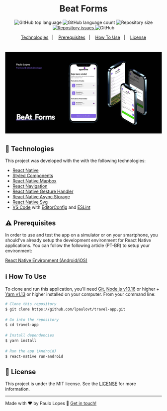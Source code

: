 <h1 align="center">
    Beat Forms
</h1>

<p align="center">
  <img alt="GitHub top language" src="https://img.shields.io/github/languages/top/lpaulovt/travel-app.svg">
  
  <img alt="GitHub language count" src="https://img.shields.io/github/languages/count/lpaulovt/travel-app.svg">
  
  <img alt="Repository size" src="https://img.shields.io/github/repo-size/lpaulovt/travel-app.svg">

  <a href="https://github.com/lpaulovt/travel-app/issues">
    <img alt="Repository issues" src="https://img.shields.io/github/issues/lpaulovt/travel-app.svg">
  </a>
  
  <img alt="GitHub" src="https://img.shields.io/github/license/lpaulovt/travel-app.svg"> 
</p>

<p align="center">
  <a href="#rocket-technologies">Technologies</a>&nbsp;&nbsp;&nbsp;|&nbsp;&nbsp;&nbsp;
  <a href="#warning-prerequisites">Prerequisites</a>&nbsp;&nbsp;&nbsp;|&nbsp;&nbsp;&nbsp;
  <a href="#information_source-how-to-use">How To Use</a>&nbsp;&nbsp;&nbsp;|&nbsp;&nbsp;&nbsp;
  <a href="#memo-license">License</a>
</p>

<h1 align="center" height="50vh">
    <img alt="Beat forms thumb" src="./src/assets/Thumb.jpg" />
</h1>

## :rocket: Technologies

This project was developed with the with the following technologies:

- [React Native](http://facebook.github.io/react-native/)
- [Styled Components]()
- [React Native Mapbox]()
- [React Navigation](https://reactnavigation.org/)
- [React Native Gesture Handler](https://kmagiera.github.io/react-native-gesture-handler/)
- [React Native Async Storage]()
- [React Native Svg]()
- [VS Code][vc] with [EditorConfig][vceditconfig] and [ESLint][vceslint]

## :warning: Prerequisites

In order to use and test the app on a simulator or on your smartphone, you should've already setup the development environment for React Native applications. You can follow the following article (PT-BR) to setup your environment:

[React Native Environment (Android/iOS)](https://docs.rocketseat.dev/ambiente-react-native/introducao)

## :information_source: How To Use

To clone and run this application, you'll need [Git](https://git-scm.com), [Node.js v10.16][nodejs] or higher + [Yarn v1.13][yarn] or higher installed on your computer. From your command line:

```bash
# Clone this repository
$ git clone https://github.com/lpaulovt/travel-app.git

# Go into the repository
$ cd travel-app

# Install dependencies
$ yarn install

# Run the app (Android)
$ react-native run-android
```

## :memo: License

This project is under the MIT license. See the [LICENSE](https://github.com/lpaulovt/travel-app/blob/main/LICENSE) for more information.

---

Made with ♥ by Paulo Lopes :wave: [Get in touch!](https://www.linkedin.com/in/lpaulovt/)

[nodejs]: https://nodejs.org/
[yarn]: https://yarnpkg.com/
[vc]: https://code.visualstudio.com/
[vceditconfig]: https://marketplace.visualstudio.com/items?itemName=EditorConfig.EditorConfig
[vceslint]: https://marketplace.visualstudio.com/items?itemName=dbaeumer.vscode-eslint
